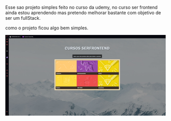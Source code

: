 Esse sao projeto simples feito no curso da udemy, no curso ser frontend ainda estou aprendendo mas pretendo melhorar bastante com objetivo de ser um fullStack.

como o projeto ficou algo bem simples.


![alt text](<Aprendendo a fazer uma pagina com Cards - Opera 01_05_2025 13_20_28.png>)